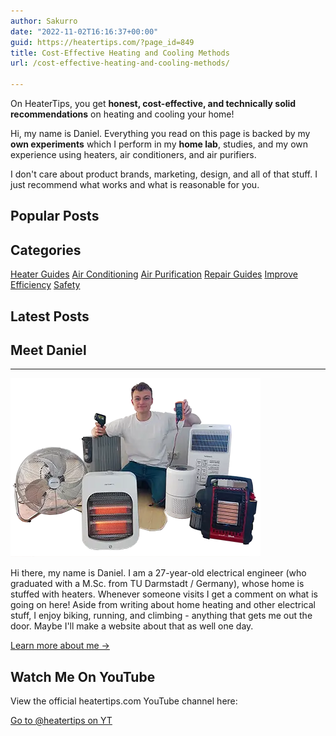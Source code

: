 ```yaml
---
author: Sakurro
date: "2022-11-02T16:16:37+00:00"
guid: https://heatertips.com/?page_id=849
title: Cost-Effective Heating and Cooling Methods
url: /cost-effective-heating-and-cooling-methods/

---
```

On HeaterTips, you get **honest, cost-effective, and technically solid recommendations** on heating and cooling your home!

Hi, my name is Daniel. Everything you read on this page is backed by my **own experiments** which I perform in my **home lab**, studies, and my own experience using heaters, air conditioners, and air purifiers.

I don't care about product brands, marketing, design, and all of that stuff. I just recommend what works and what is reasonable for you.

## Popular Posts

## Categories

 [Heater Guides](/category/heater-guides/) [Air Conditioning](/category/air-conditioning/) [Air Purification](/category/air-quality/) [Repair Guides](/category/repair/) [Improve Efficiency](/category/improve-efficiency/) [Safety](/category/safety/)

## Latest Posts

## Meet Daniel

* * *

![heatertips-daniel-with-all-devices-small](/wp-content/uploads/2023/08/heatertips-daniel-with-all-devices-small.webp)

Hi there, my name is Daniel. I am a 27-year-old electrical engineer (who graduated with a M.Sc. from TU Darmstadt / Germany), whose home is stuffed with heaters. Whenever someone visits I get a comment on what is going on here! Aside from writing about home heating and other electrical stuff, I enjoy biking, running, and climbing - anything that gets me out the door. Maybe I'll make a website about that as well one day.

[Learn more about me →](/about)

## Watch Me On YouTube

View the official heatertips.com YouTube channel here:

 [Go to @heatertips on YT](https://www.youtube.com/@heatertips)
